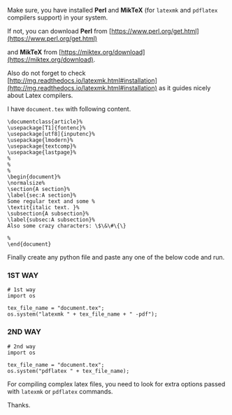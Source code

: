 Make sure, you have installed **Perl** and **MikTeX** (for `latexmk` and `pdflatex` compilers support) in your system.

If not, you can download **Perl** from [https://www.perl.org/get.html](https://www.perl.org/get.html)

and **MikTeX** from [https://miktex.org/download](https://miktex.org/download).

Also do not forget to check [http://mg.readthedocs.io/latexmk.html#installation](http://mg.readthedocs.io/latexmk.html#installation) as it guides nicely about Latex compilers.

I have `document.tex` with following content.


	\documentclass{article}%
	\usepackage[T1]{fontenc}%
	\usepackage[utf8]{inputenc}%
	\usepackage{lmodern}%
	\usepackage{textcomp}%
	\usepackage{lastpage}%
	%
	%
	%
	\begin{document}%
	\normalsize%
	\section{A section}%
	\label{sec:A section}%
	Some regular text and some %
	\textit{italic text. }%
	\subsection{A subsection}%
	\label{subsec:A subsection}%
	Also some crazy characters: \$\&\#\{\}

	%
	\end{document}


Finally create any python file and paste any one of the below code and run.

### 1ST WAY

	# 1st way
	import os

	tex_file_name = "document.tex";
	os.system("latexmk " + tex_file_name + " -pdf");

### 2ND WAY

	# 2nd way
	import os

	tex_file_name = "document.tex";
	os.system("pdflatex " + tex_file_name);

For compiling complex latex files, you need to look for extra options passed with `latexmk` or `pdflatex` commands.

Thanks.
